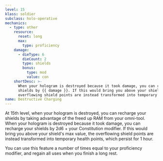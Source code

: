 ```yaml
---
level: 15
klass: soldier
subclass: holo-operative
mechanics:
  - type: other
    resource:
      reset: long
      max:
        type: proficiency
    damage:
      - dieType: 6
        dieCount: 2
        type: shields
        bonus:
          type: mod
          value: con
    shortDesc: >-
      When your hologram is destroyed because it took damage, you can recharge your
      shields by {{ damage }}. If this would bring you above your shield's max value, the
      overflowing shield points are instead transformed into temporary health points, which persist for 1 hour.
name: Destructive Charging
---
```

At 15th level, when your hologram is destroyed, you can recharge your shields by taking advantage of the freed up
RAM from your omni-tool. When your hologram is destroyed because it took damage, you can recharge your
shields by 2d6 + your Constitution modifier. If this would bring you above your shield's max value, the
overflowing shield points are instead transformed into temporary health points, which persist for 1 hour.

You can use this feature a number of times equal to your proficiency modifier, and regain all uses when you finish a long rest.
